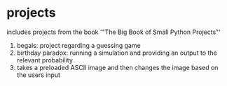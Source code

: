 # projects
includes projects from the book '"The Big Book of Small Python Projects"'
1. begals: project regarding a guessing game 
2. birthday paradox: running a simulation and providing an output to the relevant probability
3. takes a preloaded ASCII image and then changes the image based on the users input